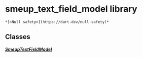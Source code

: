 


# smeup_text_field_model library






    *[<Null safety>](https://dart.dev/null-safety)*





## Classes

##### [SmeupTextFieldModel](../smeup_models_widgets_smeup_text_field_model/SmeupTextFieldModel-class.md)



 















